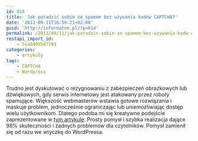 ```yaml
---
id: 814
title: 'Jak poradzić sobie ze spamem bez używania kodów CAPTCHA?'
date: '2013-09-11T16:59:21+02:00'
guid: 'http://informaton.pl/?p=814'
permalink: /2013/09/11/jak-poradzic-sobie-ze-spamem-bez-uzywania-kodw-captcha/
restapi_import_id:
    - 5ca8405547793
categories:
    - artykuły
tags:
    - CAPTCHA
    - Wordpress
---
```


Trudno jest dyskutować o rezygnowaniu z zabezpieczeń obrazkowych lub dźwiękowych, gdy serwis internetowy jest atakowany przez roboty spamujące. Większość webmasterów wstawia gotowe rozwiązania i maskuje problem, jednocześnie ograniczając lub uniemożliwiając dostęp wielu użytkownikom. Dlatego podoba mi się kreatywne podejście zaprezentowane w [tym artykule](http://daniemon.com/blog/block-comment-spam-without-captchas/). Prosty pomysł i szybka realizacja dające 98% skuteczności i żadnych problemów dla czytelników. Pomysł zamienił się od razu we wtyczkę do WordPressa.
